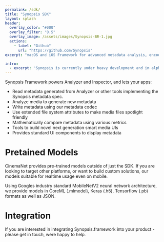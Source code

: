 ```yaml
---
permalink: /sdk/
title: "Synopsis SDK"
layout: splash
header:
  overlay_color: "#000"
  overlay_filter: "0.5"
  overlay_image: /assets/images/Synopsis-BR-1.jpg
  actions:
    - label: "Github"
      url: "https://github.com/Synopsis"
excerpt: "macOS and iOS Framework for advanced metadata analysis, encoding, decoding and comparison"

intro: 
  - excerpt: 'Synopsis is currently under heavy development and in alpha phase. Want to know more - [join our slack channel](https://join.slack.com/t/synopsis-discuss/shared_invite/enQtODIzNjg5MzA1MDYwLTg4OGM5ZGMzZTQ3OTBjYTQzZDMyNDY0ZWM3NzFkN2YxZTE5NWI5NWQyMmZjMGE1OGYyZmExMWFlZWVkMDE4ZWQ) for info'
---
```


Synopsis Framework powers Analyzer and Inspector, and lets your apps:

* Read metadata generated from Analyzer or other tools implementing the Synopsis metadata spec.
* Analyze media to generate new metadata
* Write metadata using our metadata codec
* Use extended file system attributes to make media files spotlight friendly
* Mathematically compare metadata using various metrics
* Tools to build novel next generation smart media UIs
* Provides standard UI components to display metadata

# Pretained Models

CinemaNet provides pre-trained models outside of just the SDK. If you are looking to target other platforms, or want to build custom solutions, our models suitable for realtime usage even on mobile. 

Using Googles industry standard MobileNetV2 neural network architecture, we provide models in CoreML (.mlmodel), Keras (.h5), Tensorflow (.pb) formats as well as JSON.

# Integration

If you are interested in integrating Synopsis.framework into your product - please get in touch, were happy to help.

